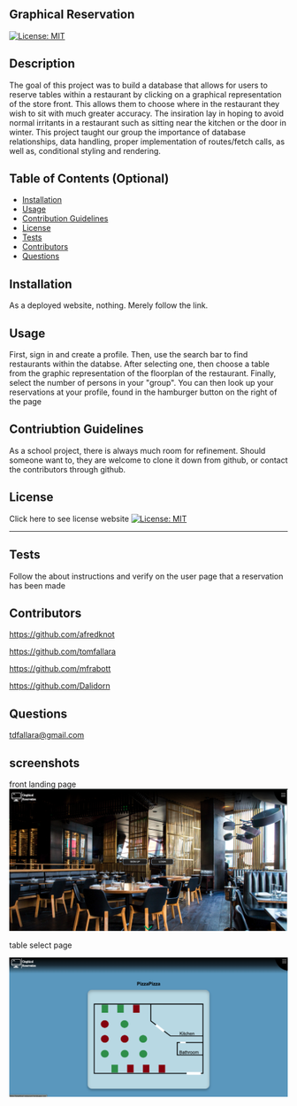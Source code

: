 ## Graphical Reservation
[![License: MIT](https://img.shields.io/badge/License-MIT-yellow.svg)](https://opensource.org/licenses/MIT)

## Description

The goal of this project was to build a database that allows for users to reserve tables within a restaurant by clicking on a graphical representation of the store front. This allows them to choose where in the restaurant  they wish to sit with much greater accuracy. The insiration lay in hoping to avoid normal irritants in a restaurant such as sitting near the kitchen or the door in winter. This project taught our group the importance of database relationships, data handling, proper implementation of routes/fetch calls, as well as, conditional styling and rendering.
      
## Table of Contents (Optional)

* [Installation](#installation)
* [Usage](#usage)
* [Contribution Guidelines](#contributionsGuidelines)
* [License](#license)
* [Tests](#tests)
* [Contributors](#contributors)
* [Questions](#questions)

## Installation

As a deployed website, nothing. Merely follow the link.

## Usage

First, sign in and create a profile. Then, use the search bar to find restaurants within the databse. After selecting one, then choose a table from the graphic representation of the floorplan of the restaurant. Finally, select the number of persons in your "group".  You can then look up your reservations at your profile, found in the hamburger button on the right of the page
 
## Contriubtion Guidelines
 
As a school project, there is always much room for refinement. Should someone want to, they are welcome to clone it down from github, or contact the contributors through github.
 
## License
 
Click here to see license website [![License: MIT](https://img.shields.io/badge/License-MIT-yellow.svg)](https://opensource.org/licenses/MIT)
 
---
 
## Tests
 
Follow the about instructions and verify on the user page that a reservation has been made

## Contributors

https://github.com/afredknot

https://github.com/tomfallara

https://github.com/mfrabott

https://github.com/Dalidorn 

## Questions
  
  tdfallara@gmail.com

  ## screenshots
  front landing page
  ![](./public/images/loginsignupmainpage.png)

  table select page

  ![](./public/images/resturanttableselector.png)